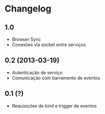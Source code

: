 Changelog
=========

## 1.0
- Browser Sync
- Conexões via socket entre serviços

## 0.2 (2013-03-19)
- Autenticação de serviço
- Comunicação com barramento de eventos

## 0.1 (?)

- Requisições de bind e trigger de eventos